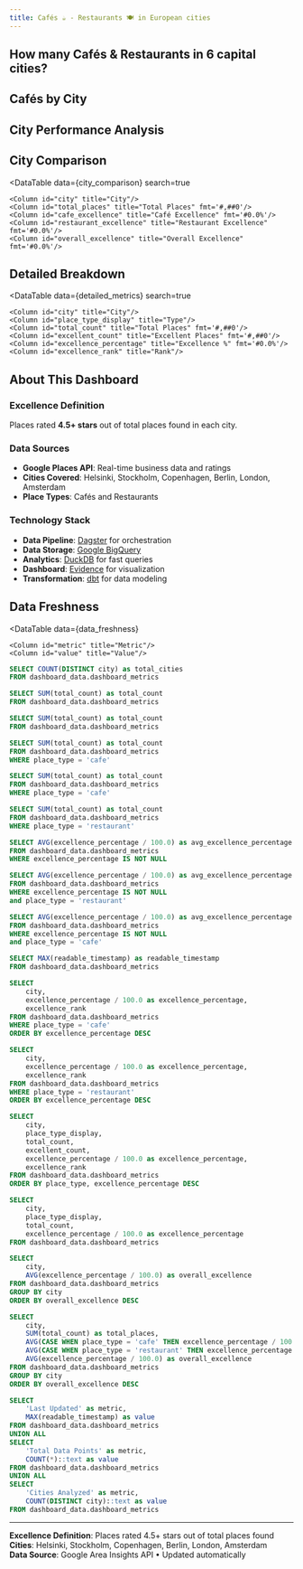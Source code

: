```yaml
---
title: Cafés ☕ - Restaurants 🍽️ in European cities
---
```


## How many Cafés & Restaurants in 6 capital cities?

<BigValue 
    data={cafe_places} 
    value='total_count' 
    title="Café Places"
    fmt='#,##0'	
/>

<BigValue 
    data={avg_excellence_cafes} 
    value='avg_excellence_percentage' 
    title="Excellent cafés"
    fmt='#0.0%'	
/>

<BigValue 
    data={restaurant_places} 
    value='total_count' 
    title="Restaurant Places"
    fmt='#,##0'	
/>

<BigValue 
    data={avg_excellence_restaurants} 
    value='avg_excellence_percentage' 
    title="Excellent restaurants"
    fmt='#0.0%'	
/>

## Cafés by City

<Grid cols=2>
<BarChart 
    data={cafe_rankings}
    x=city
    y=excellence_percentage
    title="Café Excellence by City"
    yFmt='#0.0%'
    swapXY=true
/>
<BarChart 
    data={restaurant_rankings}
    x=city
    y=excellence_percentage
    title="Restaurant Excellence by City"
    yFmt='#0.0%'
    swapXY=true
/>
</Grid>


## City Performance Analysis

<BarChart 
    data={city_performance}
    x=city
    y=overall_excellence
    title="Overall Excellence by City"
    yFmt='#0.0%'
    swapXY=true
/>

## City Comparison

<DataTable 
  data={city_comparison} 
  search=true
>
    <Column id="city" title="City"/>
    <Column id="total_places" title="Total Places" fmt='#,##0'/>
    <Column id="cafe_excellence" title="Café Excellence" fmt='#0.0%'/>
    <Column id="restaurant_excellence" title="Restaurant Excellence" fmt='#0.0%'/>
    <Column id="overall_excellence" title="Overall Excellence" fmt='#0.0%'/>
</DataTable>

## Detailed Breakdown

<DataTable 
  data={detailed_metrics} 
  search=true
>
    <Column id="city" title="City"/>
    <Column id="place_type_display" title="Type"/>
    <Column id="total_count" title="Total Places" fmt='#,##0'/>
    <Column id="excellent_count" title="Excellent Places" fmt='#,##0'/>
    <Column id="excellence_percentage" title="Excellence %" fmt='#0.0%'/>
    <Column id="excellence_rank" title="Rank"/>
</DataTable>

## About This Dashboard

### Excellence Definition
Places rated **4.5+ stars** out of total places found in each city.

### Data Sources
- **Google Places API**: Real-time business data and ratings
- **Cities Covered**: Helsinki, Stockholm, Copenhagen, Berlin, London, Amsterdam
- **Place Types**: Cafés and Restaurants

### Technology Stack
- **Data Pipeline**: [Dagster](https://dagster.io) for orchestration
- **Data Storage**: [Google BigQuery](https://cloud.google.com/bigquery)
- **Analytics**: [DuckDB](https://duckdb.org) for fast queries
- **Dashboard**: [Evidence](https://evidence.dev) for visualization
- **Transformation**: [dbt](https://www.getdbt.com) for data modeling

## Data Freshness

<DataTable 
  data={data_freshness} 
>
    <Column id="metric" title="Metric"/>
    <Column id="value" title="Value"/>
</DataTable>

```sql city_count
SELECT COUNT(DISTINCT city) as total_cities
FROM dashboard_data.dashboard_metrics
```

```sql total_places
SELECT SUM(total_count) as total_count
FROM dashboard_data.dashboard_metrics
```

```sql total_places
SELECT SUM(total_count) as total_count
FROM dashboard_data.dashboard_metrics
```

```sql cafe_places
SELECT SUM(total_count) as total_count
FROM dashboard_data.dashboard_metrics
WHERE place_type = 'cafe'
```

```sql cafe_places
SELECT SUM(total_count) as total_count
FROM dashboard_data.dashboard_metrics
WHERE place_type = 'cafe'
```

```sql restaurant_places
SELECT SUM(total_count) as total_count
FROM dashboard_data.dashboard_metrics
WHERE place_type = 'restaurant'
```

```sql avg_excellence
SELECT AVG(excellence_percentage / 100.0) as avg_excellence_percentage
FROM dashboard_data.dashboard_metrics
WHERE excellence_percentage IS NOT NULL
```

```sql avg_excellence_restaurants
SELECT AVG(excellence_percentage / 100.0) as avg_excellence_percentage
FROM dashboard_data.dashboard_metrics
WHERE excellence_percentage IS NOT NULL
and place_type = 'restaurant'
```

```sql avg_excellence_cafes
SELECT AVG(excellence_percentage / 100.0) as avg_excellence_percentage
FROM dashboard_data.dashboard_metrics
WHERE excellence_percentage IS NOT NULL
and place_type = 'cafe'
```

```sql last_updated
SELECT MAX(readable_timestamp) as readable_timestamp
FROM dashboard_data.dashboard_metrics
```

```sql cafe_rankings
SELECT 
    city,
    excellence_percentage / 100.0 as excellence_percentage,
    excellence_rank
FROM dashboard_data.dashboard_metrics
WHERE place_type = 'cafe'
ORDER BY excellence_percentage DESC
```

```sql restaurant_rankings
SELECT 
    city,
    excellence_percentage / 100.0 as excellence_percentage,
    excellence_rank
FROM dashboard_data.dashboard_metrics
WHERE place_type = 'restaurant'
ORDER BY excellence_percentage DESC
```

```sql detailed_metrics
SELECT 
    city,
    place_type_display,
    total_count,
    excellent_count,
    excellence_percentage / 100.0 as excellence_percentage,
    excellence_rank
FROM dashboard_data.dashboard_metrics
ORDER BY place_type, excellence_percentage DESC
```

```sql scatter_data
SELECT 
    city,
    place_type_display,
    total_count,
    excellence_percentage / 100.0 as excellence_percentage
FROM dashboard_data.dashboard_metrics
```

```sql city_performance
SELECT 
    city,
    AVG(excellence_percentage / 100.0) as overall_excellence
FROM dashboard_data.dashboard_metrics
GROUP BY city
ORDER BY overall_excellence DESC
```

```sql city_comparison
SELECT 
    city,
    SUM(total_count) as total_places,
    AVG(CASE WHEN place_type = 'cafe' THEN excellence_percentage / 100.0 END) as cafe_excellence,
    AVG(CASE WHEN place_type = 'restaurant' THEN excellence_percentage / 100.0 END) as restaurant_excellence,
    AVG(excellence_percentage / 100.0) as overall_excellence
FROM dashboard_data.dashboard_metrics
GROUP BY city
ORDER BY overall_excellence DESC
```

```sql data_freshness
SELECT 
    'Last Updated' as metric,
    MAX(readable_timestamp) as value
FROM dashboard_data.dashboard_metrics
UNION ALL
SELECT 
    'Total Data Points' as metric,
    COUNT(*)::text as value
FROM dashboard_data.dashboard_metrics
UNION ALL
SELECT 
    'Cities Analyzed' as metric,
    COUNT(DISTINCT city)::text as value
FROM dashboard_data.dashboard_metrics
```

---

**Excellence Definition**: Places rated 4.5+ stars out of total places found  
**Cities**: Helsinki, Stockholm, Copenhagen, Berlin, London, Amsterdam  
**Data Source**: Google Area Insights API • Updated automatically